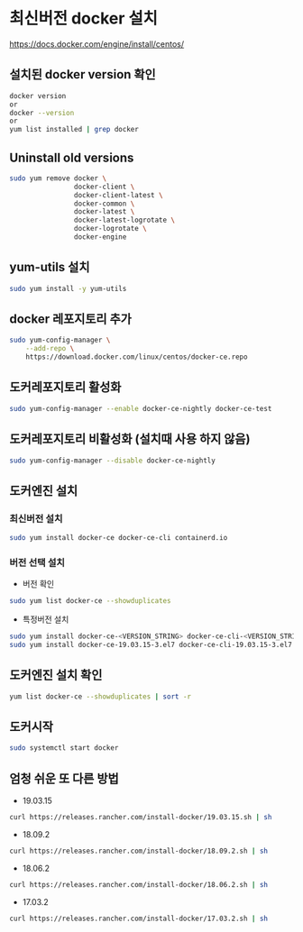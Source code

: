 # 최신버전 docker 설치
https://docs.docker.com/engine/install/centos/

## 설치된 docker version 확인
```bash
docker version
or
docker --version
or
yum list installed | grep docker
```

## Uninstall old versions
```bash
sudo yum remove docker \
                docker-client \
                docker-client-latest \
                docker-common \
                docker-latest \
                docker-latest-logrotate \
                docker-logrotate \
                docker-engine
```

## yum-utils 설치
```bash
sudo yum install -y yum-utils
```

## docker 레포지토리 추가
```bash
sudo yum-config-manager \
    --add-repo \
    https://download.docker.com/linux/centos/docker-ce.repo
```

## 도커레포지토리 활성화
```bash
sudo yum-config-manager --enable docker-ce-nightly docker-ce-test
```

## 도커레포지토리 비활성화 (설치때 사용 하지 않음)
```bash
sudo yum-config-manager --disable docker-ce-nightly
```

## 도커엔진 설치

### 최신버전 설치
```bash
sudo yum install docker-ce docker-ce-cli containerd.io
```

### 버전 선택 설치
- 버전 확인
```bash
sudo yum list docker-ce --showduplicates
```
- 특정버전 설치
```bash
sudo yum install docker-ce-<VERSION_STRING> docker-ce-cli-<VERSION_STRING> containerd.io
sudo yum install docker-ce-19.03.15-3.el7 docker-ce-cli-19.03.15-3.el7
```

## 도커엔진 설치 확인
```bash
yum list docker-ce --showduplicates | sort -r
```

## 도커시작
```bash
sudo systemctl start docker
```

## 엄청 쉬운 또 다른 방법
- 19.03.15
```bash
curl https://releases.rancher.com/install-docker/19.03.15.sh | sh
```
- 18.09.2
```bash
curl https://releases.rancher.com/install-docker/18.09.2.sh | sh
```
- 18.06.2
```bash
curl https://releases.rancher.com/install-docker/18.06.2.sh | sh
```
- 17.03.2
```bash
curl https://releases.rancher.com/install-docker/17.03.2.sh | sh
```

